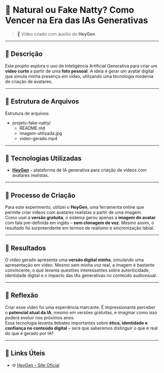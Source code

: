 # 🤔 Natural ou Fake Natty? Como Vencer na Era das IAs Generativas

> 🎥 Vídeo criado com auxílio do **HeyGen**

---

## 📘 Descrição

Este projeto explora o uso de Inteligência Artificial Generativa para criar um **vídeo curto** a partir de uma **foto pessoal**. A ideia é gerar um avatar digital que simula minha presença em vídeo, utilizando uma tecnologia moderna de criação de avatares.

---

## 📁 Estrutura de Arquivos


Estrutura de arquivos:

- projeto-fake-natty/
  - README.md
  - imagem-utilizada.jpg
  - video-gerado.mp4


---

## 🤖 Tecnologias Utilizadas

- [**HeyGen**](https://app.heygen.com/home) – plataforma de IA generativa para criação de vídeos com avatares realistas.

---

## 🧠 Processo de Criação

Para este experimento, utilizei o **HeyGen**, uma ferramenta online que permite criar vídeos com avatares realistas a partir de uma imagem.  
Como usei a **versão gratuita**, o sistema gerou apenas a **imagem do avatar** com fala pré-definida em inglês – **sem clonagem de voz**. Mesmo assim, o resultado foi surpreendente em termos de realismo e sincronização labial.

---

## 🚀 Resultados

O vídeo gerado apresenta uma **versão digital minha**, simulando uma apresentação em vídeo. Mesmo sem minha voz real, a imagem é bastante convincente, o que levanta questões interessantes sobre autenticidade, identidade digital e o impacto das IAs generativas no conteúdo audiovisual.

---

## 💬 Reflexão

Criar esse vídeo foi uma experiência marcante. É impressionante perceber o **potencial atual da IA**, mesmo em versões gratuitas, e imaginar como isso poderá evoluir nos próximos anos.  
Essa tecnologia levanta debates importantes sobre **ética, identidade e confiança no conteúdo digital** – será que saberemos distinguir o que é real do que é gerado por IA?

---

## 🔗 Links Úteis

- 🌐 [HeyGen – Site Oficial](https://app.heygen.com/home)
